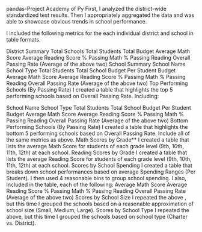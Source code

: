 pandas-Project
Academy of Py
First, I analyzed the district-wide standardized test results. Then I appropriately aggregated the data and was able to showcase obvious trends in school performance.

I included the following metrics for the each individual district and school in table formats.

District Summary
Total Schools
Total Students
Total Budget
Average Math Score
Average Reading Score
% Passing Math
% Passing Reading
Overall Passing Rate (Average of the above two)
School Summary
School Name
School Type
Total Students
Total School Budget
Per Student Budget
Average Math Score
Average Reading Score
% Passing Math
% Passing Reading
Overall Passing Rate (Average of the above two)
Top Performing Schools (By Passing Rate)
I created a table that highlights the top 5 performing schools based on Overall Passing Rate. Including:

School Name
School Type
Total Students
Total School Budget
Per Student Budget
Average Math Score
Average Reading Score
% Passing Math
% Passing Reading
Overall Passing Rate (Average of the above two)
Bottom Performing Schools (By Passing Rate)
I created a table that highlights the bottom 5 performing schools based on Overall Passing Rate. Include all of the same metrics as above.
Math Scores by Grade**
I created a table that lists the average Math Score for students of each grade level (9th, 10th, 11th, 12th) at each school.
Reading Scores by Grade
I created a table that lists the average Reading Score for students of each grade level (9th, 10th, 11th, 12th) at each school.
Scores by School Spending
I created a table that breaks down school performances based on average Spending Ranges (Per Student). I then used 4 reasonable bins to group school spending. I also, Included in the table, each of the following:
Average Math Score
Average Reading Score
% Passing Math
% Passing Reading
Overall Passing Rate (Average of the above two)
Scores by School Size
I repeated the above , but this time I grouped the schools based on a reasonable approximation of school size (Small, Medium, Large).
Scores by School Type
I repeated the above, but this time I grouped the schools based on school type (Charter vs. District).
